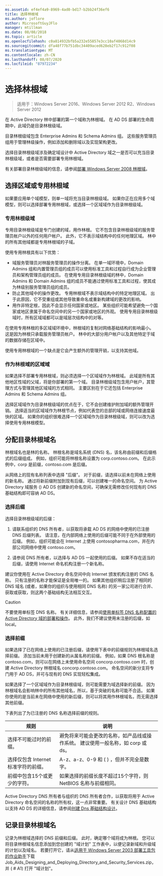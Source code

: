 ```yaml
---
ms.assetid: ef4ef4a9-8969-4ad0-bd17-b2bb24f36ef6
title: 选择林根域
ms.author: joflore
author: MicrosoftGuyJFlo
manager: mtillman
ms.date: 08/08/2018
ms.topic: article
ms.openlocfilehash: c0a814932bfb5a232e55857e3cc10af4068d14c9
ms.sourcegitcommit: dfa48f77b751dbc34409aced628eb2f17c912f08
ms.translationtype: MT
ms.contentlocale: zh-CN
ms.lasthandoff: 08/07/2020
ms.locfileid: "87972234"
---
```

# <a name="selecting-the-forest-root-domain"></a>选择林根域

> 适用于：Windows Server 2016、Windows Server 2012 R2、Windows Server 2012

在 Active Directory 林中部署的第一个域称为林根域。 在 AD DS 部署的生命周期中，此域仍是目录林根级域。

目录林根级域包含 Enterprise Admins 和 Schema Admins 组。 这些服务管理员组用于管理林级操作，例如添加和删除域以及实现架构更改。

选择目录林根级域涉及确定域设计中 Active Directory 域之一是否可以充当目录林根级域，或者是否需要部署专用林根域。

有关部署目录林根级域的信息，请参阅[部署 Windows Server 2008 林根域](/previous-versions/windows/it-pro/windows-server-2008-r2-and-2008/cc731174(v=ws.10))。

## <a name="choosing-a-regional-or-dedicated-forest-root-domain"></a>选择区域或专用林根域

如果要应用单个域模型，则单一域将充当目录林根级域。 如果你正在应用多个域模型，则可以选择部署专用林根域，或选择一个区域域作为目录林根级域。

### <a name="dedicated-forest-root-domain"></a>专用林根级域

专用目录林根级域是专门创建的域，用作林根。 它不包含目录林根级域的服务管理员帐户以外的任何用户帐户。 此外，它不表示域结构中的任何地理区域。 林中的所有其他域都是专用林根域的子域。

使用专用林根具有以下优势：

- 域服务管理员对林服务管理员的操作分离。 在单一域环境中，Domain Admins 组和内置管理员组的成员可以使用标准工具和过程自行成为企业管理员和架构管理员组的成员。 在使用专用目录林根级域的林中，Domain Admins 和 Domain Admins 组的成员不能通过使用标准工具和过程，使其成为林级别服务管理员组的成员。
- 防止其他域中的操作更改。 专用林根域不表示域结构中的特定地理区域。 出于此原因，它不受重组或其他导致重命名或重新构建域的更改的影响。
- 用作非特定根，因此不会显示任何国家或地区。 某些组织可能希望避免一个国家或地区隶属于命名空间中的另一个国家或地区的外观。 使用专用目录林根级域时，所有区域域都可以是域层次结构中的对等。

在使用专用林根的多区域域环境中，林根域的复制对网络基础结构的影响最小。 这是因为林根只承载服务管理员帐户。 林中的大部分用户帐户以及其他特定于域的数据存储在区域中。

使用专用林根域的一个缺点是它会产生额外的管理开销，以支持其他域。

### <a name="regional-domain-as-a-forest-root-domain"></a>作为林根域的区域域

如果选择不部署专用林根域，则必须选择一个区域域作为林根域。 此域是所有其他地区性域的父域，将是你部署的第一个域。 目录林根级域包含用户帐户，其管理方式与管理其他区域域的方式相同。 主要区别在于它还包括 Enterprise Admins 和 Schema Admins 组。

选择区域域作为目录林根级域的优点在于，它不会创建维护附加域的额外管理开销。 选择适当的区域域作为林根节点，例如代表您的总部的域或网络连接速度最快的区域。 如果你的组织很难选择一个区域域作为目录林根级域，则可以改为选择使用专用林根模型。

## <a name="assigning-the-forest-root-domain-name"></a>分配目录林根域名

林根域名也是林的名称。 林根名称是域名系统 (DNS) 名，该名称由前缀和后缀格式的后缀组成。 例如，组织可能将林根名称设置为 corp.contoso.com。 在此示例中，corp 是前缀，contoso.com 是后缀。

从网络上的现有名称列表中选择 "后缀"。 对于前缀，请选择以前未在网络上使用的新名称。 通过将新前缀附加到现有后缀，可以创建唯一的命名空间。 为 Active Directory 域服务 () AD DS 创建新的命名空间，可确保无需修改任何现有的 DNS 基础结构即可容纳 AD DS。

### <a name="selecting-a-suffix"></a>选择后缀

选择目录林根级域的后缀：

1. 请联系组织的 DNS 所有者，以获取将承载 AD DS 的网络中使用的已注册 DNS 后缀列表。 请注意，在内部网络上使用的后缀可能不同于在外部使用的后缀。 例如，组织可能会在 Internet 上使用 contosopharma.com，并在内部公司网络中使用 contoso.com。

2. 请参阅 DNS 所有者，以选择与 AD DS 一起使用的后缀。 如果不存在适当的后缀，请使用 Internet 命名机构注册一个新名称。

建议你使用在 Active Directory 命名空间中向 Internet 颁发机构注册的 DNS 名称。 只有注册的名称才能保证是全局唯一的。 如果其他组织稍后注册了相同的 DNS 域名 (或者，如果你的组织与使用相同 DNS 名称) 的另一家公司进行合并、获取或获取，则这两个基础结构无法相互交互。

> [!CAUTION]
> 不要使用单标签 DNS 名称。 有关详细信息，请参阅[使用单标签 DNS 名称配置的 Active Directory 域的部署和操作](https://support.microsoft.com/help/300684/)。 此外，我们不建议使用未注册的后缀，如 local。

### <a name="selecting-a-prefix"></a>选择前缀

如果选择了已在网络上使用的已注册后缀，请使用下表中的前缀规则为林根域名选择前缀。 添加当前未用于创建新的从属名称的前缀。 例如，如果 DNS 根名称是 contoso.com，则可以在网络上未使用命名空间 concorp.contoso.com 时，创建 Active Directory 林根域名 concorp.contoso.com。 命名空间的新分支将专门用于 AD DS，并可与现有的 DNS 实现轻松集成。

如果选择了一个区域域作为目录林根级域，则可能需要为域选择新的前缀。 因为林根域名会影响林中的所有其他域名，所以，基于突破的名称可能不合适。 如果你使用的是当前未在网络中使用的新后缀，则可以将其用作林根域名，而无需选择其他前缀。

下表列出了为已注册的 DNS 名称选择前缀的规则。

| 规则     | 说明 |
| -------- | --------------- |
| 选择不可能过时的前缀。 | 避免将来可能会更改的名称，如产品线或操作系统。 建议使用一般名称，如 corp 或 ds。|
| 选择仅包含 Internet 标准字符的前缀。 | A-z、a-z、0-9 和 ( ) ，但并不完全是数字。 |
| 前缀中包含15个或更少的字符。 | 如果选择的前缀长度不超过15个字符，则 NetBIOS 名称与前缀相同。 |

Active Directory DNS 所有者与组织的 DNS 所有者合作，以获取将用于 Active Directory 命名空间的名称的所有权，这一点非常重要。 有关设计 DNS 基础结构以支持 AD DS 的详细信息，请参阅[创建 Dns 基础结构设计](../../ad-ds/plan/Creating-a-DNS-Infrastructure-Design.md)。

## <a name="documenting-the-forest-root-domain-name"></a>记录目录林根域名

记录为林根域选择的 DNS 前缀和后缀。 此时，确定哪个域将成为林根。 您可以将目录林根域名信息添加到您创建的 "域计划" 工作表中，以便记录新域和升级域的计划以及域名。 若要打开它，请从[适用于 Windows Server 2003 部署工具包的作业助手](https://microsoft.com/download/details.aspx?id=9608)下载 Job_Aids_Designing_and_Deploying_Directory_and_Security_Services.zip，并 ( # A1) 打开 "域计划"。
